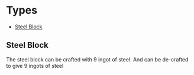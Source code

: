 # Types

- [Steel Block](#steel-block)

## Steel Block

The steel block can be crafted with 9 ingot of steel. And can be de-crafted to give 9 ingots of steel